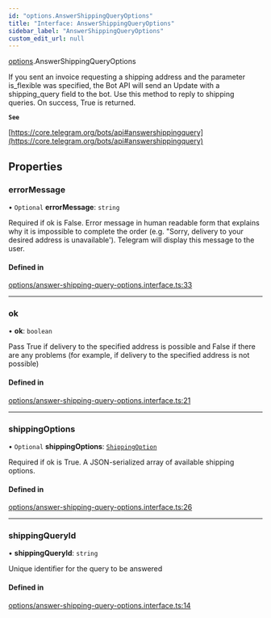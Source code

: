 ```yaml
---
id: "options.AnswerShippingQueryOptions"
title: "Interface: AnswerShippingQueryOptions"
sidebar_label: "AnswerShippingQueryOptions"
custom_edit_url: null
---
```


[options](../modules/options.md).AnswerShippingQueryOptions

If you sent an invoice requesting a shipping address and the parameter
is_flexible was specified, the Bot API will send an Update with a shipping_query
field to the bot. Use this method to reply to shipping queries. On success, True
is returned.

**`See`**

[https://core.telegram.org/bots/api#answershippingquery](https://core.telegram.org/bots/api#answershippingquery)

## Properties

### errorMessage

• `Optional` **errorMessage**: `string`

Required if ok is False. Error message in human readable form that explains why
it is impossible to complete the order (e.g. "Sorry, delivery to your desired
address is unavailable'). Telegram will display this message to the user.

#### Defined in

[options/answer-shipping-query-options.interface.ts:33](https://github.com/DeityLamb/telegramjs/blob/32b4cca/packages/common/lib/interfaces/options/answer-shipping-query-options.interface.ts#L33)

___

### ok

• **ok**: `boolean`

Pass True if delivery to the specified address is possible and False if there
are any problems (for example, if delivery to the specified address is not
possible)

#### Defined in

[options/answer-shipping-query-options.interface.ts:21](https://github.com/DeityLamb/telegramjs/blob/32b4cca/packages/common/lib/interfaces/options/answer-shipping-query-options.interface.ts#L21)

___

### shippingOptions

• `Optional` **shippingOptions**: [`ShippingOption`](types.ShippingOption.md)

Required if ok is True. A JSON-serialized array of available shipping options.

#### Defined in

[options/answer-shipping-query-options.interface.ts:26](https://github.com/DeityLamb/telegramjs/blob/32b4cca/packages/common/lib/interfaces/options/answer-shipping-query-options.interface.ts#L26)

___

### shippingQueryId

• **shippingQueryId**: `string`

Unique identifier for the query to be answered

#### Defined in

[options/answer-shipping-query-options.interface.ts:14](https://github.com/DeityLamb/telegramjs/blob/32b4cca/packages/common/lib/interfaces/options/answer-shipping-query-options.interface.ts#L14)
